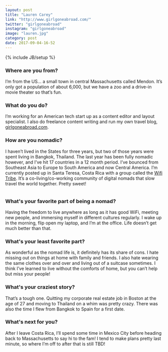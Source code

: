 ```yaml
---
layout: post
title: "Lauren Carey"
link: "http://www.girlgoneabroad.com/"
twitter: "girlgoneabroad"
instagram: "girlgoneabroad"
image: "lauren.jpg"
category: post
date: 2017-09-04-16-52
---
```

{% include JB/setup %}

### Where are you from?
I’m from the US… a small town in central Massachusetts called Mendon. It’s only got a population of about 6,000, but we have a zoo and a drive-in movie theater so that’s fun.

### What do you do?
I’m working for an American tech start up as a content editor and layout specialist. I also do freelance content writing and run my own travel blog, [girlgoneabroad.com](http://www.girlgoneabroad.com/).

### How are you nomadic?

I haven’t lived in the States for three years, but two of those years were spent living in Bangkok, Thailand. The last year has been fully nomadic however, and I’ve hit 17 countries in a 12 month period. I’ve bounced from Southeast Asia to Europe to South America and now Central America. I’m currently posted up in Santa Teresa, Costa Rica with a group called the [Wifi Tribe](http://wifitribe.co/). It’s a co-living/co-working community of digital nomads that slow travel the world together. Pretty sweet!

<img data-src="{{ BASE_PATH }}/assets/img/posts/lauren-alt.jpg" class="inner-post-image lazyload" />

### What's your favorite part of being a nomad?

Having the freedom to live anywhere as long as it has good WiFi, meeting new people, and immersing myself in different cultures regularly. I wake up in the morning, flip open my laptop, and I’m at the office. Life doesn’t get much better than that.

### What's your least favorite part?
As wonderful as the nomad life is, it definitely has its share of cons. I hate missing out on things at home with family and friends. I also hate wearing the same clothes over and over and living out of a suitcase sometimes. I think I’ve learned to live without the comforts of home, but you can’t help but miss your people!

### What's your craziest story?
That’s a tough one. Quitting my corporate real estate job in Boston at the age of 27 and moving to Thailand on a whim was pretty crazy. There was also the time I flew from Bangkok to Spain for a first date.

### What's next for you?
After I leave Costa Rica, I’ll spend some time in Mexico City before heading back to Massachusetts to say hi to the fam! I tend to make plans pretty last minute, so where I’m off to after that is still TBD!
